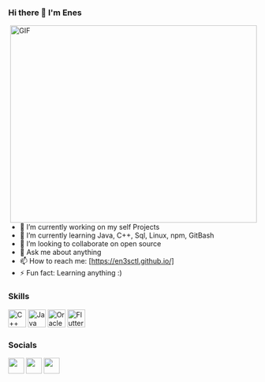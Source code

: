 ### Hi there 👋 I'm Enes

<img align="right" alt="GIF" src="https://github.com/en3sctl/en3sctl/blob/main/USBA.gif" width="500" height="400" />

- 🔭 I’m currently working on my self Projects
- 🌱 I’m currently learning Java, C++, Sql, Linux, npm, GitBash
- 👯 I’m looking to collaborate on open source
- 💬 Ask me about anything
- 📫 How to reach me: [https://en3sctl.github.io/]
- ⚡ Fun fact: Learning anything :)

### Skills
<p align="left">
                                <a href="https://docs.microsoft.com/en-us/cpp/?view=msvc-170" target="_blank" rel="noreferrer"><img src="https://raw.githubusercontent.com/danielcranney/readme-generator/main/public/icons/skills/cplusplus-colored.svg" width="36" height="36" alt="C++" /></a>
                                <a href="https://www.oracle.com/java/" target="_blank" rel="noreferrer"><img src="https://raw.githubusercontent.com/danielcranney/readme-generator/main/public/icons/skills/java-colored.svg" width="36" height="36" alt="Java" /></a>
                                <a href="https://www.oracle.com/uk/index.html" target="_blank" rel="noreferrer"><img src="https://raw.githubusercontent.com/danielcranney/readme-generator/main/public/icons/skills/oracle-colored.svg" width="36" height="36" alt="Oracle" /></a>
                                <a href="https://flutter.dev/" target="_blank" rel="noreferrer"><img src="https://raw.githubusercontent.com/danielcranney/readme-generator/main/public/icons/skills/flutter-colored.svg" width="36" height="36" alt="Flutter" /></a>
                    </p>
                    
### Socials
                  
<p align="left"> 
                                <a href="https://www.github.com/en3sctl" target="_blank" rel="noreferrer"><img 
src="https://raw.githubusercontent.com/danielcranney/readme-generator/main/public/icons/socials/github.svg" width="32" height="32" /></a> 
                                <a href="http://www.instagram.com/enes.ctl/" target="_blank" rel="noreferrer"><img src="https://raw.githubusercontent.com/danielcranney/readme-generator/main/public/icons/socials/instagram.svg" width="32" height="32" /></a> 
                                <a href="https://www.linkedin.com/in/enes-catal-/" target="_blank" rel="noreferrer"><img src="https://raw.githubusercontent.com/danielcranney/readme-generator/main/public/icons/socials/linkedin.svg" width="32" height="32" /></a>
                </p>
